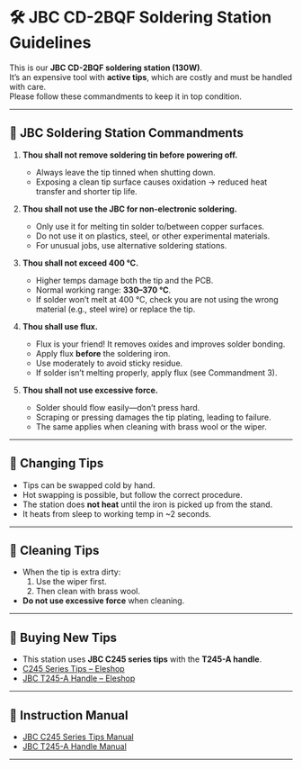 # 🛠️ JBC CD-2BQF Soldering Station Guidelines

This is our **JBC CD-2BQF soldering station (130W)**.  
It’s an expensive tool with **active tips**, which are costly and must be handled with care.  
Please follow these commandments to keep it in top condition.

---

## 📜 JBC Soldering Station Commandments

1. **Thou shall not remove soldering tin before powering off.**  
   - Always leave the tip tinned when shutting down.  
   - Exposing a clean tip surface causes oxidation → reduced heat transfer and shorter tip life.

2. **Thou shall not use the JBC for non-electronic soldering.**  
   - Only use it for melting tin solder to/between copper surfaces.  
   - Do not use it on plastics, steel, or other experimental materials.  
   - For unusual jobs, use alternative soldering stations.

3. **Thou shall not exceed 400 °C.**  
   - Higher temps damage both the tip and the PCB.  
   - Normal working range: **330–370 °C**.  
   - If solder won’t melt at 400 °C, check you are not using the wrong material (e.g., steel wire) or replace the tip.

4. **Thou shall use flux.**  
   - Flux is your friend! It removes oxides and improves solder bonding.  
   - Apply flux **before** the soldering iron.  
   - Use moderately to avoid sticky residue.  
   - If solder isn’t melting properly, apply flux (see Commandment 3).

5. **Thou shall not use excessive force.**  
   - Solder should flow easily—don’t press hard.  
   - Scraping or pressing damages the tip plating, leading to failure.  
   - The same applies when cleaning with brass wool or the wiper.

---

## 🔄 Changing Tips
- Tips can be swapped cold by hand.  
- Hot swapping is possible, but follow the correct procedure.  
- The station does **not heat** until the iron is picked up from the stand.  
- It heats from sleep to working temp in ~2 seconds.  

---

## 🧽 Cleaning Tips
- When the tip is extra dirty:  
  1. Use the wiper first.  
  2. Then clean with brass wool.  
- **Do not use excessive force** when cleaning.

---

## 🛒 Buying New Tips
- This station uses **JBC C245 series tips** with the **T245-A handle**.  
- [C245 Series Tips – Eleshop](https://eleshop.eu/catalog/product/view/id/698/s/jbc-c245-series-soldering-tips/category/333/)  
- [JBC T245-A Handle – Eleshop](https://eleshop.eu/jbc-t245-a.html)  

---

## 📖 Instruction Manual
- [JBC C245 Series Tips Manual](https://eleshop.eu/catalog/product/view/id/698/s/jbc-c245-series-soldering-tips/category/333/)  
- [JBC T245-A Handle Manual](https://eleshop.eu/jbc-t245-a.html)  

---

